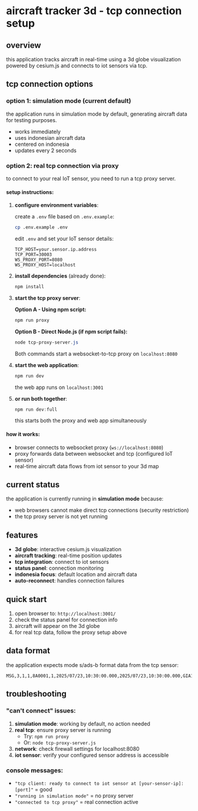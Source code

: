 # aircraft tracker 3d - tcp connection setup

## overview

this application tracks aircraft in real-time using a 3d globe visualization powered by cesium.js and connects to iot sensors via tcp.

## tcp connection options

### option 1: simulation mode (current default)

the application runs in simulation mode by default, generating aircraft data for testing purposes.

- works immediately
- uses indonesian aircraft data
- centered on indonesia
- updates every 2 seconds

### option 2: real tcp connection via proxy

to connect to your real IoT sensor, you need to run a tcp proxy server.

#### setup instructions:

1. **configure environment variables**:

   create a `.env` file based on `.env.example`:

   ```bash
   cp .env.example .env
   ```

   edit `.env` and set your IoT sensor details:

   ```env
   TCP_HOST=your.sensor.ip.address
   TCP_PORT=30003
   WS_PROXY_PORT=8080
   WS_PROXY_HOST=localhost
   ```

2. **install dependencies** (already done):

   ```powershell
   npm install
   ```

3. **start the tcp proxy server**:

   **Option A - Using npm script:**

   ```powershell
   npm run proxy
   ```

   **Option B - Direct Node.js (if npm script fails):**

   ```powershell
   node tcp-proxy-server.js
   ```

   Both commands start a websocket-to-tcp proxy on `localhost:8080`

4. **start the web application**:

   ```powershell
   npm run dev
   ```

   the web app runs on `localhost:3001`

5. **or run both together**:
   ```powershell
   npm run dev:full
   ```
   this starts both the proxy and web app simultaneously

#### how it works:

- browser connects to websocket proxy (`ws://localhost:8080`)
- proxy forwards data between websocket and tcp (configured IoT sensor)
- real-time aircraft data flows from iot sensor to your 3d map

## current status

the application is currently running in **simulation mode** because:

- web browsers cannot make direct tcp connections (security restriction)
- the tcp proxy server is not yet running

## features

- **3d globe**: interactive cesium.js visualization
- **aircraft tracking**: real-time position updates
- **tcp integration**: connect to iot sensors
- **status panel**: connection monitoring
- **indonesia focus**: default location and aircraft data
- **auto-reconnect**: handles connection failures

## quick start

1. open browser to: `http://localhost:3001/`
2. check the status panel for connection info
3. aircraft will appear on the 3d globe
4. for real tcp data, follow the proxy setup above

## data format

the application expects mode s/ads-b format data from the tcp sensor:

```
MSG,3,1,1,8A0001,1,2025/07/23,10:30:00.000,2025/07/23,10:30:00.000,GIA123,35000,-6.2088,106.8456,,,,,,,0
```

## troubleshooting

### "can't connect" issues:

1. **simulation mode**: working by default, no action needed
2. **real tcp**: ensure proxy server is running
   - Try: `npm run proxy`
   - Or: `node tcp-proxy-server.js`
3. **network**: check firewall settings for localhost:8080
4. **iot sensor**: verify your configured sensor address is accessible

### console messages:

- `"tcp client: ready to connect to iot sensor at [your-sensor-ip]:[port]"` = good
- `"running in simulation mode"` = no proxy server
- `"connected to tcp proxy"` = real connection active
